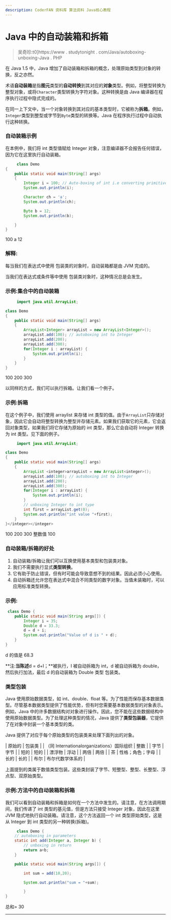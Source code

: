 ```yaml
---
description: CoderFAN 资料库 算法资料 Java核心教程
---
```


# Java 中的自动装箱和拆箱

> 吴奇珍:t0]https://www . studytonight . com/Java/autoboxing-unboxing-Java . PHP

在 Java 1.5 中，Java 增加了自动装箱和拆箱的概念，处理原始类型到对象的转换，反之亦然。

术语**自动装箱**是指**图元**类型的**自动转换**到其对应的**对象**类型。例如，将整型转换为整型对象，或将`Character`类型转换为字符对象。这种转换是由 Java 编译器在程序执行过程中隐式完成的。

在同一上下文中，当一个对象转换到其对应的基本类型时，它被称为**拆箱**。例如，`Integer`类型到整型或字节到`Byte`类型的转换等。Java 在程序执行过程中自动执行这种转换。

### 自动装箱示例

在本例中，我们将 int 类型值赋给 Integer 对象，注意编译器不会报告任何错误，因为它在这里执行自动装箱。

```java
	 class Demo
{
	public static void main(String[] args)
	{
		Integer i = 100; // Auto-boxing of int i.e converting primitive data type int to a Wrapper class Integer
		System.out.println(i);

		Character ch = 'a'; 
		System.out.println(ch);

		Byte b = 12;
		System.out.println(b);

	}
} 

```

100 a 12

### 解释:

每当我们在表达式中使用 包装类的对象时，自动装箱都是由 JVM 完成的。

当我们在表达式或条件等中使用 包装类对象时，这种情况总是会发生。

### 示例:集合中的自动装箱

```java
	 import java.util.ArrayList;

class Demo
{
	public static void main(String[] args)
	{
		ArrayList<Integer> arrayList = new ArrayList<Integer>();
		arrayList.add(100); // autoboxing int to Integer
		arrayList.add(200);
		arrayList.add(300);
		for(Integer i : arrayList) {
			System.out.println(i);
		}
	}
} 

```

100 200 300

以同样的方式，我们可以执行拆箱。让我们看一个例子。

### 示例:拆箱

在这个例子中，我们使用 arraylist 来存储 int 类型的值。由于`ArrayList`只存储对象，因此它会自动将整型转换为整型并存储元素。如果我们获取它的元素，它会返回对象类型，如果我们将它存储为原始的 int 类型，那么它会自动将 Integer 转换为 int 类型。见下面的例子。

```java
	 import java.util.ArrayList;

class Demo
{
	public static void main(String[] args)
	{
		ArrayList <integer>arrayList = new ArrayList<integer>();
		arrayList.add(100); // autoboxing int to Integer
		arrayList.add(200);
		arrayList.add(300);
		for(Integer i : arrayList) {
			System.out.println(i);
		}
		// unboxing Integer to int type
		int first = arrayList.get(0);
		System.out.println("int value "+first);
	}
}</integer></integer> 

```

100 200 300 整数值 100

### 自动装箱/拆箱的好处

1.  自动装箱/拆箱让我们可以互换使用基本类型和包装类对象。
2.  我们不需要执行显式**类型转换**。
3.  它有助于防止错误，但有时可能会导致意想不到的结果。因此必须小心使用。
4.  自动拆箱还允许您在表达式中混合不同类型的数字对象。当值未装箱时，可以应用标准类型转换。

### 示例:

```java
 class Demo {
	public static void main(String args[]) {
		Integer i = 35;
		Double d = 33.3;
		d = d + i;
		System.out.println("Value of d is " + d);
	}
} 

```

d 的值是 68.3

**注:**当陈述**d = d+I；**被执行，I 被自动拆箱为 int，d 被自动拆箱为 double，然后执行加法，最后 d 的自动装箱为 Double 类型 包装类。

### 类型包装

Java 使用原始数据类型，如 int、double、float 等。为了性能而保存基本数据类型。尽管基本数据类型提供了性能优势，但有时您需要基本数据类型的对象表示。例如，Java 中的许多数据结构对对象进行操作。因此，您不能在这些数据结构中使用原始数据类型。为了处理这种类型的情况，Java 提供了**类型包装器**，它提供了在对象中封装一个基本类型的类。

Java 提供了对应于每个原始类型的包装类来处理下面列出的对象。

| 原始的 | 包装类 |
| （同 Internationalorganizations）国际组织 | 整数 |
| 字节 | 字节 |
| 短的 | 短的 |
| 漂浮物 | 浮动 |
| 两倍 | 两倍 |
| 茶 | 性格；角色；字母 |
| 长的 | 长的 |
| 布尔 | 布尔代数学体系的 |

上面提到的类属于数值类型包装。这些类封装了字节、短整型、整型、长整型、浮点型、双原始类型。

### 示例:方法中的自动装箱和拆箱

我们可以看到自动装箱和拆箱是如何在一个方法中发生的。请注意，在方法调用期间，我们传递了 int 类型的基元值，但是方法只接受 Integer 对象，因此在这里 JVM 隐式地执行自动装箱。请注意，这个方法返回一个 int 类型原始类型，这是从 Integer 到 int 类型的另一种转换(拆箱)。

```java
	 class Demo {
	// autoboxing in parameters
	static int add(Integer a, Integer b) {
		// unboxing in return
		return a+b;
	}

	public static void main(String args[]) {

		int sum = add(10,20);

		System.out.println("sum = "+sum);

		}
} 

```

总和= 30

* * *